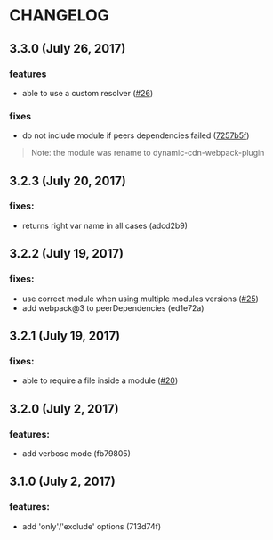 # CHANGELOG


## 3.3.0 (July 26, 2017)

### features

- able to use a custom resolver ([#26](https://github.com/mastilver/dynamic-cdn-webpack-plugin/pull/26))

### fixes

- do not include module if peers dependencies failed ([7257b5f](https://github.com/mastilver/dynamic-cdn-webpack-plugin/commit/7257b5ffd12a3213077c096f51e77f6a1742ae56))

> Note: the module was rename to dynamic-cdn-webpack-plugin


## 3.2.3 (July 20, 2017)

### fixes:

- returns right var name in all cases (adcd2b9)


## 3.2.2 (July 19, 2017)

### fixes:

- use correct module when using multiple modules versions ([#25](https://github.com/mastilver/dynamic-cdn-webpack-plugin/pull/25))
- add webpack@3 to peerDependencies (ed1e72a)


## 3.2.1 (July 19, 2017)

### fixes:

- able to require a file inside a module ([#20](https://github.com/mastilver/dynamic-cdn-webpack-plugin/pull/20))


## 3.2.0 (July 2, 2017)

### features:

- add verbose mode (fb79805)


## 3.1.0 (July 2, 2017)

### features:

- add 'only'/'exclude' options (713d74f)
